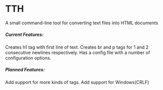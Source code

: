 # TTH
A small command-line tool for converting text files into HTML documents

##### Current Features:
Creates h1 tag with first line of text.
Creates br and p tags for 1 and 2 consecutive newlines respectively.
Has a config file with a number of configuration options.

##### Planned Features:
Add support for more kinds of tags.
Add support for Windows(CRLF)
